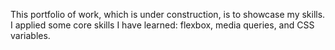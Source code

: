 This portfolio of work, which is under construction, is to showcase my skills. I applied some core skills I have learned: flexbox, media queries, and CSS variables. 
